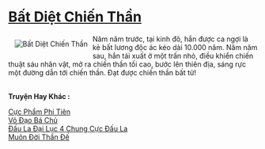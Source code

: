 <a href="https://truyenwiki.net/bat-diet-chien-than.35365/" title="Bất Diệt Chiến Thần"><h1>Bất Diệt Chiến Thần</h1></a><div style="display:table"><img align="right" style="float: left; padding: 10px;" src="https://truyenwiki.net/a/img/str/src/35365.jpg" alt="Bất Diệt Chiến Thần">Năm năm trước, tại kinh đô, hắn được ca ngợi là kẻ bất lương độc ác kéo dài 10.000 năm. Năm năm sau, hắn tái xuất ở một trấn nhỏ, điều khiển chiến thuật sáu nhân vật, mở ra chiến thần tối cao, bước lên thiên địa, sáng rực một đường dẫn tới chiến thần. Đạt được chiến thần bất tử!</div><p><br><b>Truyện Hay Khác :</b></p><a href="https://truyenwiki.net/cuc-pham-phi-tien.35393/" alt="Cực Phẩm Phi Tiên">Cực Phẩm Phi Tiên</a><br/><a href="https://sangtacviet.wordpress.com/2020/10/22/vo-dao-ba-chu/" alt="Võ Đạo Bá Chủ">Võ Đạo Bá Chủ</a><br/><a href="https://sangtacviet.wordpress.com/2020/10/22/dau-la-dai-luc-4-chung-cuc-dau-la/" alt="Đấu La Đại Lục 4 Chung Cực Đấu La">Đấu La Đại Lục 4 Chung Cực Đấu La</a><br/><a href="https://github.com/nownovels/wikidich/tree/master/truyenhay/35220" alt="Muôn Đời Thần Đế">Muôn Đời Thần Đế</a><br/>